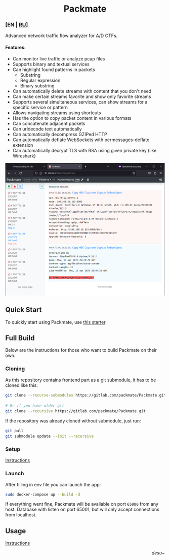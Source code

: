 <div align="center">

# Packmate
</div>

### [EN | [RU](README.md)]
Advanced network traffic flow analyzer for A/D CTFs.

#### Features:
* Can monitor live traffic or analyze pcap files
* Supports binary and textual services
* Can highlight found patterns in packets
  * Substring
  * Regular expression
  * Binary substring
* Can automatically delete streams with content that you don't need
* Can make certain streams favorite and show only favorite streams
* Supports several simultaneous services, can show streams for a specific service or pattern
* Allows navigating streams using shortcuts
* Has the option to copy packet content in various formats
* Can concatenate adjacent packets
* Can urldecode text automatically
* Can automatically decompress GZIPed HTTP
* Can automatically deflate WebSockets with permessages-deflate extension
* Can automatically decrypt TLS with RSA using given private key (like Wireshark)

![Main window](screenshots/Screenshot.png)

## Quick Start
To quickly start using Packmate, use [this starter](https://gitlab.com/packmate/starter/-/blob/master/README_EN.md).

## Full Build
Below are the instructions for those who want to build Packmate on their own.

### Cloning
As this repository contains frontend part as a git submodule, it has to be cloned like this:
```bash
git clone --recurse-submodules https://gitlab.com/packmate/Packmate.git

# Or if you have older git
git clone --recursive https://gitlab.com/packmate/Packmate.git
```

If the repository was already cloned without submodule, just run:
```bash
git pull
git submodule update --init --recursive
```

### Setup
[Instructions](docs/SETUP_EN.md)

### Launch
After filling in env file you can launch the app:
```bash
sudo docker-compose up --build -d
```

If everything went fine, Packmate will be available on port `65000` from any host.
Database with listen on port 65001, but will only accept connections from localhost.

## Usage
[Instructions](docs/USAGE_EN.md)

<div align="right">

*desu~*
</div>
